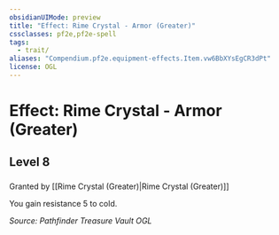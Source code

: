 ```yaml
---
obsidianUIMode: preview
title: "Effect: Rime Crystal - Armor (Greater)"
cssclasses: pf2e,pf2e-spell
tags:
  - trait/
aliases: "Compendium.pf2e.equipment-effects.Item.vw6BbXYsEgCR3dPt"
license: OGL
---
```

# Effect: Rime Crystal - Armor (Greater)
## Level 8
### 






Granted by [[Rime Crystal (Greater)|Rime Crystal (Greater)]]

You gain resistance 5 to cold.

*Source: Pathfinder Treasure Vault*
*OGL*